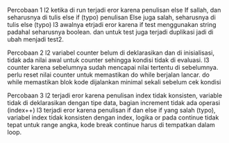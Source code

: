 Percobaan 1
l2
    ketika di run terjadi eror karena penulisan else If sallah, dan seharusnya di tulis else if (typo)
    penulisan Else juga salah, seharusnya di tulis else (typo)
l3
    awalnya etrjadi eror karena if test menggunakan string padahal seharusnya boolean. dan untuk test juga terjadi duplikasi jadi di ubah menjadi test2.

Percobaan 2
l2 
    variabel counter belum di deklarasikan dan di inisialisasi, tidak ada nilai awal untuk counter sehingga kondisi tidak di evaluasi.
l3
    counter karena sebelumnya sudah mencapai nilai tertentu di sebelumnya. perlu reset nilai counter untuk memastikan do while berjalan lancar. do while memastikan blok kode dijalankan minimal sekali sebelum cek kondisi

Percobaan 3
l2
    terjadi eror karena penulisan index tidak konsisten, variable tidak di deklarasikan dengan tipe data, bagian increment tidak ada operasi (index++)
l3
    terjadi eror karena penulisan if dan else if yang salah (typo), variabel index tidak konsisten dengan index, logika or pada continue tidak tepat untuk range angka, kode break continue harus di tempatkan dalam loop.